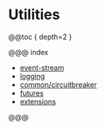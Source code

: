 # Utilities

@@toc { depth=2 }

@@@ index

* [event-stream](typed/event-stream.md)
* [logging](typed/logging.md)
* [common/circuitbreaker](common/circuitbreaker.md)
* [futures](futures.md)
* [extensions](typed/extending.md) 

@@@
